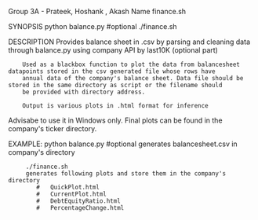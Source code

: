 Group 3A - Prateek, Hoshank , Akash
Name
	finance.sh

SYNOPSIS
	python balance.py  #optional
	./finance.sh


DESCRIPTION
		Provides balance sheet in .csv by parsing and cleaning data through balance.py using company API by last10K (optional part)
		
		Used as a blackbox function to plot the data from balancesheet datapoints stored in the csv generated file whose rows have 
		annual data of the company's balance sheet. Data file should be stored in the same directory as script or the filename should
		be provided with directory address.

		Output is various plots in .html format for inference

Advisabe to use it in Windows only. Final plots can be found in the company's ticker directory.

EXAMPLE: python balance.py #optional
		 generates balancesheet.csv in company's directory
		 
		 ./finance.sh
		 generates following plots and store them in the company's directory
			# 	QuickPlot.html
			#	CurrentPlot.html
			#	DebtEquityRatio.html
			#	PercentageChange.html
